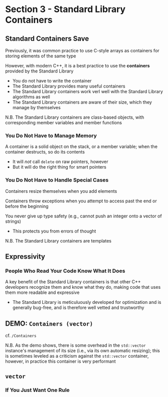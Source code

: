 # Section 3 - Standard Library Containers

## Standard Containers Save

Previously, it was common practice to use C-style arrays as containers for storing elements of the same type

However, with modern C++, it is a best practice to use the **containers** provided by the Standard Library
  * You do not have to write the container
  * The Standard Library provides many useful containers
  * The Standard Library containers work verl well with the Standard Library algorithms as well
  * The Standard Library containers are aware of their size, which they manage by themselves

N.B. The Standard Library containers are class-based objects, with corresponding member variables and member functions

### You Do Not Have to Manage Memory

A container is a solid object on the stack, or a member variable; when the container destructs, so do its contents
  * It will *not* call `delete` on raw pointers, however
  * But it will do the right thing for smart pointers

### You Do Not Have to Handle Special Cases

Containers resize themselves when you add elements

Containers throw exceptions when you attempt to access past the end or before the beginning

You never give up type safety (e.g., cannot push an integer onto a vector of strings)
  * This protects you from errors of thought
  
N.B. The Standard Library containers are templates

## Expressivity

### People Who Read Your Code Know What It Does

A key benefit of the Standard Library containers is that other C++ developers recognize them and know what they do, making code that uses them more readable and expressive
  * The Standard Library is meticuluously developed for optimization and is generally bug-free, and is therefore well vetted and trustworthy

## **DEMO: `Containers (vector)`**

cf. `/Containers`

N.B. As the demo shows, there is some overhead in the `std::vector` instance's management of its size (i.e., via its own automatic resizing); this is sometimes leveled as a criticism against the `std::vector` container, however, in practice this container is very performant

## `vector`

### If You Just Want One Rule








